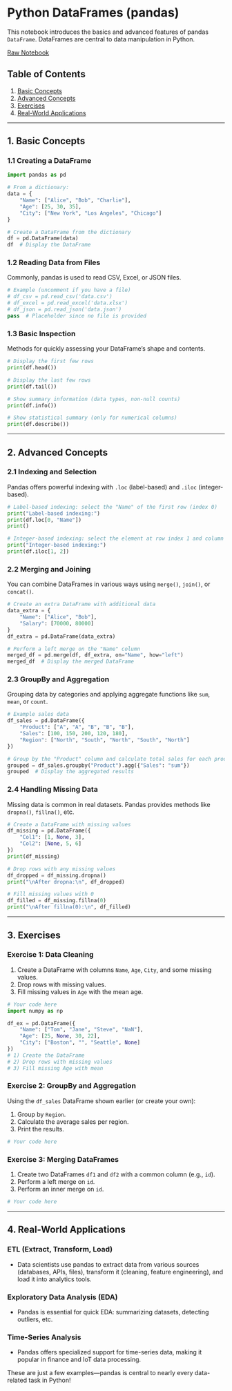 # Python DataFrames (pandas)

This notebook introduces the basics and advanced features of pandas `DataFrame`. DataFrames are central to data manipulation in Python.

[Raw Notebook](https://github.com/agombert/AdvancedNLPClasses/blob/main/notebooks/support/Session_1_1_Python_1o1_3.ipynb)

## Table of Contents
1. [Basic Concepts](#basic)
2. [Advanced Concepts](#advanced)
3. [Exercises](#exercises)
4. [Real-World Applications](#applications)

---

## 1. Basic Concepts <a name="basic"></a>

### 1.1 Creating a DataFrame

```python
import pandas as pd

# From a dictionary:
data = {
    "Name": ["Alice", "Bob", "Charlie"],
    "Age": [25, 30, 35],
    "City": ["New York", "Los Angeles", "Chicago"]
}

# Create a DataFrame from the dictionary
df = pd.DataFrame(data)
df  # Display the DataFrame
```

### 1.2 Reading Data from Files

Commonly, pandas is used to read CSV, Excel, or JSON files.

```python
# Example (uncomment if you have a file)
# df_csv = pd.read_csv('data.csv')
# df_excel = pd.read_excel('data.xlsx')
# df_json = pd.read_json('data.json')
pass  # Placeholder since no file is provided
```

### 1.3 Basic Inspection

Methods for quickly assessing your DataFrame’s shape and contents.

```python
# Display the first few rows
print(df.head())

# Display the last few rows
print(df.tail())

# Show summary information (data types, non-null counts)
print(df.info())

# Show statistical summary (only for numerical columns)
print(df.describe())
```

---

## 2. Advanced Concepts <a name="advanced"></a>

### 2.1 Indexing and Selection

Pandas offers powerful indexing with `.loc` (label-based) and `.iloc` (integer-based).

```python
# Label-based indexing: select the "Name" of the first row (index 0)
print("Label-based indexing:")
print(df.loc[0, "Name"])
print()

# Integer-based indexing: select the element at row index 1 and column index 2 (City)
print("Integer-based indexing:")
print(df.iloc[1, 2])
```

### 2.2 Merging and Joining

You can combine DataFrames in various ways using `merge()`, `join()`, or `concat()`.

```python
# Create an extra DataFrame with additional data
data_extra = {
    "Name": ["Alice", "Bob"],
    "Salary": [70000, 80000]
}
df_extra = pd.DataFrame(data_extra)

# Perform a left merge on the "Name" column
merged_df = pd.merge(df, df_extra, on="Name", how="left")
merged_df  # Display the merged DataFrame
```

### 2.3 GroupBy and Aggregation

Grouping data by categories and applying aggregate functions like `sum`, `mean`, or `count`.

```python
# Example sales data
df_sales = pd.DataFrame({
    "Product": ["A", "A", "B", "B", "B"],
    "Sales": [100, 150, 200, 120, 180],
    "Region": ["North", "South", "North", "South", "North"]
})

# Group by the "Product" column and calculate total sales for each product
grouped = df_sales.groupby("Product").agg({"Sales": "sum"})
grouped  # Display the aggregated results
```

### 2.4 Handling Missing Data

Missing data is common in real datasets. Pandas provides methods like `dropna()`, `fillna()`, etc.

```python
# Create a DataFrame with missing values
df_missing = pd.DataFrame({
    "Col1": [1, None, 3],
    "Col2": [None, 5, 6]
})
print(df_missing)

# Drop rows with any missing values
df_dropped = df_missing.dropna()
print("\nAfter dropna:\n", df_dropped)

# Fill missing values with 0
df_filled = df_missing.fillna(0)
print("\nAfter fillna(0):\n", df_filled)
```

---

## 3. Exercises <a name="exercises"></a>

### Exercise 1: Data Cleaning
1. Create a DataFrame with columns `Name`, `Age`, `City`, and some missing values.
2. Drop rows with missing values.
3. Fill missing values in `Age` with the mean age.

```python
# Your code here
import numpy as np

df_ex = pd.DataFrame({
    "Name": ["Tom", "Jane", "Steve", "NaN"],
    "Age": [25, None, 30, 22],
    "City": ["Boston", "", "Seattle", None]
})
# 1) Create the DataFrame
# 2) Drop rows with missing values
# 3) Fill missing Age with mean
```

### Exercise 2: GroupBy and Aggregation
Using the `df_sales` DataFrame shown earlier (or create your own):
1. Group by `Region`.
2. Calculate the average sales per region.
3. Print the results.

```python
# Your code here
```

### Exercise 3: Merging DataFrames
1. Create two DataFrames `df1` and `df2` with a common column (e.g., `id`).
2. Perform a left merge on `id`.
3. Perform an inner merge on `id`.

```python
# Your code here
```

---

## 4. Real-World Applications <a name="applications"></a>

### ETL (Extract, Transform, Load)
- Data scientists use pandas to extract data from various sources (databases, APIs, files), transform it (cleaning, feature engineering), and load it into analytics tools.

### Exploratory Data Analysis (EDA)
- Pandas is essential for quick EDA: summarizing datasets, detecting outliers, etc.

### Time-Series Analysis
- Pandas offers specialized support for time-series data, making it popular in finance and IoT data processing.

These are just a few examples—pandas is central to nearly every data-related task in Python!
